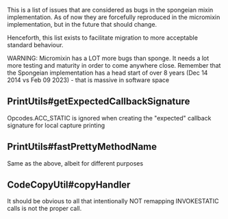 This is a list of issues that are considered as bugs in the spongeian mixin
implementation. As of now they are forcefully reproduced in the micromixin
implementation, but in the future that should change.

Henceforth, this list exists to facilitate migration to more acceptable standard
behaviour.

WARNING: Micromixin has a LOT more bugs than sponge. It needs a lot more
testing and maturity in order to come anywhere close. Remember that the
Spongeian implementation has a head start of over 8 years (Dec 14
2014 vs Feb 09 2023) - that is massive in software space

## PrintUtils#getExpectedCallbackSignature 

Opcodes.ACC_STATIC is ignored when creating the "expected" callback signature
for local capture printing

## PrintUtils#fastPrettyMethodName

Same as the above, albeit for different purposes

## CodeCopyUtil#copyHandler

It should be obvious to all that intentionally NOT remapping INVOKESTATIC
calls is not the proper call.
